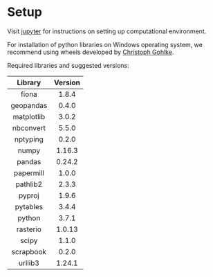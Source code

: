 # Setup


Visit [jupyter](https://jupyter.org/install) for instructions on setting up computational environment.

For installation of python libraries on Windows operating system, we recommend using wheels developed by [Christoph Gohlke](https://www.lfd.uci.edu/~gohlke/pythonlibs/).

Required libraries and suggested versions:

|Library    |Version|
|:-:|:-:|
|fiona      |1.8.4|
|geopandas  |0.4.0|
|matplotlib |3.0.2| 
|nbconvert  |5.5.0|
|nptyping   |0.2.0|
|numpy      |1.16.3|
|pandas     |0.24.2|
|papermill  |1.0.0|
|pathlib2   |2.3.3|
|pyproj     |1.9.6|
|pytables   |3.4.4|
|python     |3.7.1|
|rasterio   |1.0.13|      
|scipy      |1.1.0 |               
|scrapbook  |0.2.0 |          
|urllib3    |1.24.1|  

